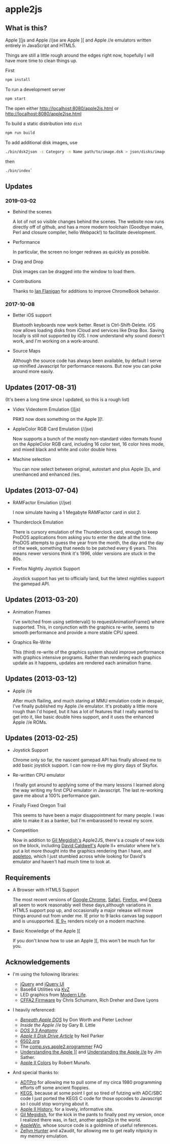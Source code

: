 # apple2js

## What is this?

Apple \]\[js and Apple //jse are Apple \]\[ and Apple //e emulators written entirely in JavaScript and HTML5.

Things are still a little rough around the edges right now, hopefully I will have more time to clean things up.

First

```sh
npm install
```

To run a development server

```sh
npm start
```

The open either
[http://localhost:8080/apple2js.html](http://localhost:8080/apple2js.html) or
[http://localhost:8080/apple2jse.html](http://localhost:8080/apple2jse.html)

To build a static distribution into `dist`

```sh
npm run build
```

To add additional disk images, use

```sh
./bin/dsk2json -c Category -n Name path/to/image.dsk > json/disks/image.json
```

then

```sh
./bin/index`
```

## Updates

### 2019-03-02

* Behind the scenes

    A lot of not so visible changes behind the scenes. The website now runs directly off of github, and has a more modern toolchain (Goodbye make, Perl and closure compiler, hello Webpack!) to facilitate development.

* Performance

    In particular, the screen no longer redraws as quickly as possible.

* Drag and Drop

    Disk images can be dragged into the window to load them.

* Contributions

    Thanks to [Ian Flanigan](https://github.com/iflan) for additions to improve ChromeBook behavior.

### 2017-10-08

* Better iOS support

    Bluetooth keyboards now work better. Reset is Ctrl-Shift-Delete. iOS now allows loading disks from iCloud and services like Drop Box. Saving locally is still not supported by iOS. I now understand why sound doesn't work, and I'm working on a work-around.

* Source Maps

    Although the source code has always been available, by default I serve up minified Javascript for performance reasons. But now you can poke around more easily.

## Updates (2017-08-31)

(It's been a long time since I updated, so this is a rough list)

* Videx Videoterm Emulation (\]\[js)

    PR#3 now does something on the Apple \]\[!.

* AppleColor RGB Card Emulation (//jse)

    Now supports a bunch of the mostly non-standard video formats found on the AppleColor RGB card, including 16 color text, 16 color hires mode, and mixed black and white and color double hires
* Machine selection

    You can now select between original, autostart and plus Apple \]\[s, and unenhanced and enhanced //es.

## Updates (2013-07-04)

* RAMFactor Emulation (//jse)

    I now simulate having a 1 Megabyte RAMFactor card in slot 2.

* Thunderclock Emulation

    There is cursory emulation of the Thunderclock card, enough to keep ProDOS applications from asking you to enter the date all the time. ProDOS attempts to guess the year from the month, the day and the day of the week, something that needs to be patched every 6 years. This means newer versions think it's 1996, older versions are stuck in the 80s.

* Firefox Nightly Joystick Support

    Joystick support has yet to officially land, but the latest nightlies support the gamepad API.

## Updates (2013-03-20)

* Animation Frames

    I've switched from using setInterval() to requestAnimationFrame() where supported. This, in conjunction with the graphics re-write, seems to smooth performance and provide a more stable CPU speed.
* Graphics Re-Write

    This (third) re-write of the graphics system should improve performance with graphics intensive programs. Rather than rendering each graphics update as it happens, updates are rendered each animation frame.

## Updates (2013-03-12)

* Apple //e

    After much flailing, and much staring at MMU emulation code in despair, I've finally published my Apple //e emulator. It's probably a little more rough than I'd hoped, but it has a lot of features that I really wanted to get into it, like basic double hires support, and it uses the enhanced Apple //e ROMs.

## Updates (2013-02-25)

* Joystick Support

    Chrome only so far, the nascent gamepad API has finally allowed me to add basic joystick support. I can now re-live my glory days of Skyfox.

* Re-written CPU emulator

    I finally got around to applying some of the many lessons I learned along the way writing my first CPU emulator in Javascript. The last re-working gave me about a 100% performance gain.

* Finally Fixed Oregon Trail

    This seems to have been a major disappointment for many people. I was able to make it as a banker, but I'm embarassed to reveal my score.

* Competition

    Now in addition to [Gil Megidish's](http://www.megidish.net/apple2js/) Apple2JS, there's a couple of new kids on the block, including [David Caldwell's](http://porkrind.org/a2/) Apple II+ emulator where he's put a lot more thought into the graphics rendering than I have, and [appletoo](https://github.com/nicholasbs/appletoo), which I just stumbled across while looking for David's emulator and haven't had much time to look at.

## Requirements

* A Browser with HTML5 Support

    The most recent versions of [Google Chrome](https://www.google.com/chrome/), [Safari](https://www.apple.com/safari/), [Firefox](https://www.firefox.com/), and [Opera](https//www.opera.com/) all seem to work reasonably well these days,although variations in HTML5 support pop up, and occasionally a major release will move things around out from under me. IE prior to 9 lacks canvas tag support and is unsupported. [IE 9+](https://windows.microsoft.com/ie9) renders nicely on a modern machine.

* Basic Knowledge of the Apple \]\[

    If you don't know how to use an Apple \]\[, this won't be much fun for you.

## Acknowledgements

* I'm using the following libraries:

  * [jQuery](https://jquery.com) and [jQuery UI](https://jqueryui.com)
  * Base64 Utilities via [KvZ](http://kevin.vanzonneveld.net/)
  * LED graphics from [Modern Life](http://modernl.com/).
  * [CFFA2 Firmware](http://dreher.net/?s=projects/CFforAppleII&c=projects/CFforAppleII/downloads1.php) by Chris Schumann, Rich Dreher and Dave Lyons

* I heavily referenced:

  * [_Beneath Apple DOS_](http://www.scribd.com/doc/200679/Beneath-Apple-DOS-By-Don-Worth-and-Pieter-Lechner) by Don Worth and Pieter Lechner
  * _Inside the Apple //e_ by Gary B. Little
  * [_DOS 3.3 Anatomy_](http://apple2.org.za/gswv/a2zine/GS.WorldView/Resources/DOS.3.3.ANATOMY/)
  * [_Apple II Disk Drive Article_](http://www.doc.ic.ac.uk/~ih/doc/stepper/others/example3/diskii_specs.html) by Neil Parker
  * [6502.org](http://6502.org/)
  * The [comp.sys.apple2.programmer](http://www.faqs.org/faqs/apple2/programmerfaq/part1/) FAQ
  * [Understanding the Apple \]\[](https://archive.org/details/understanding_the_apple_ii) and [Understanding the Apple //e](https://archive.org/details/Understanding_the_Apple_IIe) by Jim Sather.
  * [Apple II Colors](https://mrob.com/pub/xapple2/colors.html) by Robert Munafo.

* And special thanks to:

  * [ADTPro](http://adtpro.sourceforge.net/) for allowing me to pull some of my circa 1980 programming efforts off some ancient floppies.
  * [KEGS](http://kegs.sourceforge.net/), because at some point I got so tired of futzing with ADC/SBC code I just ported the KEGS C code for those opcodes to Javascript so I could stop worrying about it.
  * [Apple II History](http://apple2history.org/), for a lovely, informative site.
  * [Gil Megidish](http://www.megidish.net/apple2js/), for the kick in the pants to finally post my version, once I realized there was, in fact, another apple2js in the world.
  * [AppleWin](https://github.com/AppleWin/AppleWin/), whose source code is a goldmine of useful references.
  * [Zellyn Hunter](https://github.com/zellyn/a2audit) and a2audit, for allowing me to get really nitpicky in my memory emulation.
